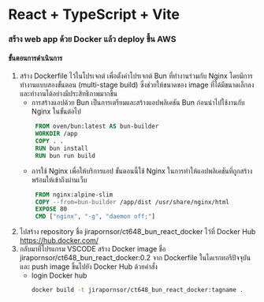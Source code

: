 # React + TypeScript + Vite
### สร้าง web app ด้วย Docker แล้ว deploy ขึ้น AWS
#### ขั้นตอนการดำเนินการ
1. สร้าง Dockerfile ไว้ในโปรเจกต์ เพื่อตั้งค่าโปรเจกต์ Bun ที่ทำงานร่วมกับ Nginx โดยมีการทำงานแบบสองขั้นตอน (multi-stage build) ซึ่งช่วยให้ขนาดของ image ที่ได้มีขนาดเล็กลง และทำงานได้อย่างมีประสิทธิภาพมากขึ้น
   - การสร้างแอปด้วย Bun เป็นการเตรียมและสร้างแอปพลิเคชัน Bun ก่อนนำไปใช้งานกับ Nginx ในขั้นต่อไป
     ```dockerfile
      FROM oven/bun:latest AS bun-builder
      WORKDIR /app
      COPY . .
      RUN bun install
      RUN bun run build
     ```
   - การใช้ Nginx เพื่อให้บริการแอป ขั้นตอนนี้ใช้ Nginx ในการทำให้แอปพลิเคชันที่ถูกสร้างพร้อมให้เข้าถึงผ่านเว็บ
     ```dockerfile
      FROM nginx:alpine-slim
      COPY --from=bun-builder /app/dist /usr/share/nginx/html
      EXPOSE 80
      CMD ["nginx", "-g", "daemon off;"]
     ```
2. ไปสร้าง repository ชื่อ jirapornsor/ct648_bun_react_docker ไว้ที่ Docker Hub https://hub.docker.com/ 
3. กลับมาที่โปรแกรม VSCODE สร้าง Docker image ชื่อ jirapornsor/ct648_bun_react_docker:0.2 จาก Dockerfile ในไดเรกทอรีปัจจุบัน และ push image ขึ้นไปยัง Docker Hub ด้วยคำสั่ง
   - login Docker hub
     ```bash
     docker build -t jirapornsor/ct648_bun_react_docker:tagname .
     ``` 
